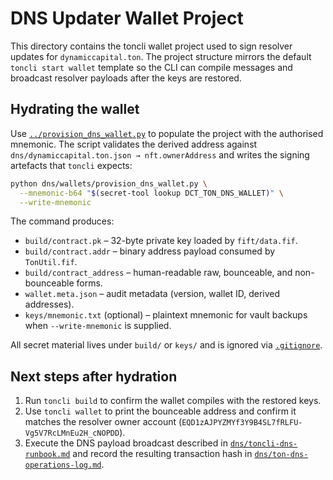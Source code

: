 # DNS Updater Wallet Project

This directory contains the toncli wallet project used to sign resolver updates for
`dynamiccapital.ton`. The project structure mirrors the default `toncli start wallet`
template so the CLI can compile messages and broadcast resolver payloads after the keys
are restored.

## Hydrating the wallet

Use [`../provision_dns_wallet.py`](../provision_dns_wallet.py) to populate the project
with the authorised mnemonic. The script validates the derived address against
`dns/dynamiccapital.ton.json → nft.ownerAddress` and writes the signing artefacts that
`toncli` expects:

```bash
python dns/wallets/provision_dns_wallet.py \
  --mnemonic-b64 "$(secret-tool lookup DCT_TON_DNS_WALLET)" \
  --write-mnemonic
```

The command produces:

- `build/contract.pk` – 32-byte private key loaded by `fift/data.fif`.
- `build/contract.addr` – binary address payload consumed by `TonUtil.fif`.
- `build/contract_address` – human-readable raw, bounceable, and non-bounceable forms.
- `wallet.meta.json` – audit metadata (version, wallet ID, derived addresses).
- `keys/mnemonic.txt` (optional) – plaintext mnemonic for vault backups when
  `--write-mnemonic` is supplied.

All secret material lives under `build/` or `keys/` and is ignored via
[`.gitignore`](./.gitignore).

## Next steps after hydration

1. Run `toncli build` to confirm the wallet compiles with the restored keys.
2. Use `toncli wallet` to print the bounceable address and confirm it matches the
   resolver owner account (`EQD1zAJPYZMYf3Y9B4SL7fRLFU-Vg5V7RcLMnEu2H_cNOPDD`).
3. Execute the DNS payload broadcast described in
   [`dns/toncli-dns-runbook.md`](../../toncli-dns-runbook.md) and record the resulting
   transaction hash in [`dns/ton-dns-operations-log.md`](../../ton-dns-operations-log.md).
